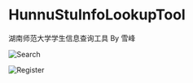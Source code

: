 # HunnuStuInfoLookupTool
湖南师范大学学生信息查询工具 By 雪峰


![Search](http://lazypenguin.qiniudn.com/image/20161228/Search.gif)  

![Register](http://lazypenguin.qiniudn.com/image/20161228/Search.gif)  

